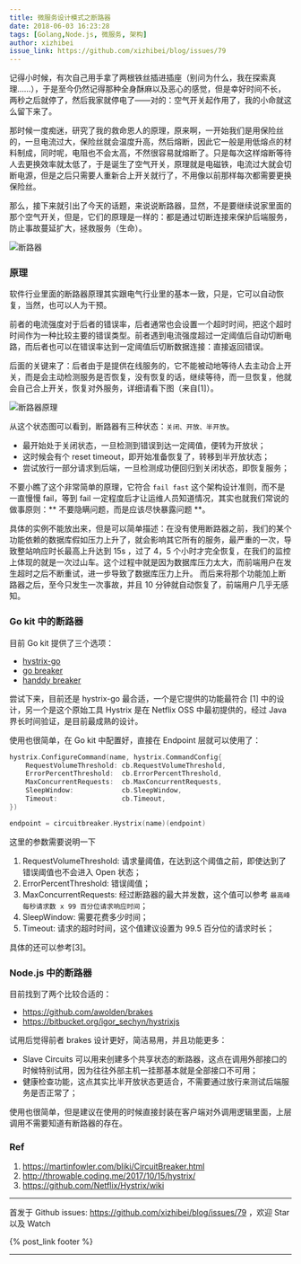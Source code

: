 ```yaml
---
title: 微服务设计模式之断路器
date: 2018-06-03 16:23:28
tags: [Golang,Node.js, 微服务, 架构]
author: xizhibei
issue_link: https://github.com/xizhibei/blog/issues/79
---
```

<!-- en_title: microservice-design-pattern-circuitbraker -->

记得小时候，有次自己用手拿了两根铁丝插进插座（别问为什么，我在探索真理……），于是至今仍然记得那种全身酥麻以及恶心的感觉，但是幸好时间不长，两秒之后就停了，然后我家就停电了——对的：空气开关起作用了，我的小命就这么留下来了。

<!-- more -->

那时候一度痴迷，研究了我的救命恩人的原理，原来啊，一开始我们是用保险丝的，一旦电流过大，保险丝就会温度升高，然后熔断，因此它一般是用低熔点的材料制成，同时呢，电阻也不会太高，不然很容易就熔断了。只是每次这样熔断等待人去更换效率就太低了，于是诞生了空气开关，原理就是电磁铁，电流过大就会切断电源，但是之后只需要人重新合上开关就行了，不用像以前那样每次都需要更换保险丝。

那么，接下来就引出了今天的话题，来说说断路器，显然，不是要继续说家里面的那个空气开关，但是，它们的原理是一样的：都是通过切断连接来保护后端服务，防止事故蔓延扩大，拯救服务（生命）。

![断路器](https://xizhibei.github.io/media/15270876869993/15280107601120.jpg)


### 原理
软件行业里面的断路器原理其实跟电气行业里的基本一致，只是，它可以自动恢复，当然，也可以人为干预。

前者的电流强度对于后者的错误率，后者通常也会设置一个超时时间，把这个超时时间作为一种比较主要的错误类型。前者遇到电流强度超过一定阈值后自动切断电路，而后者也可以在错误率达到一定阈值后切断数据连接：直接返回错误。

后面的关键来了：后者由于是提供在线服务的，它不能被动地等待人去主动合上开关，而是会主动检测服务是否恢复，没有恢复的话，继续等待，而一旦恢复，他就会自己合上开关，恢复对外服务，详细请看下图（来自[1]）。

![断路器原理](https://xizhibei.github.io/media/15270876869993/15280108056665.jpg)

从这个状态图可以看到，断路器有三种状态：` 关闭、开放、半开放 `。

- 最开始处于关闭状态，一旦检测到错误到达一定阈值，便转为开放状；
- 这时候会有个 reset timeout，即开始准备恢复了，转移到半开放状态；
- 尝试放行一部分请求到后端，一旦检测成功便回归到关闭状态，即恢复服务；


不要小瞧了这个非常简单的原理，它符合 `fail fast` 这个架构设计准则，而不是一直慢慢 fail，等到 fail 一定程度后才让运维人员知道情况，其实也就我们常说的做事原则：** 不要隐瞒问题，而是应该尽快暴露问题 **。

具体的实例不能放出来，但是可以简单描述：在没有使用断路器之前，我们的某个功能依赖的数据库假如压力上升了，就会影响其它所有的服务，最严重的一次，导致整站响应时长最高上升达到 15s ，过了 4，5 个小时才完全恢复，在我们的监控上体现的就是一次过山车。这个过程中就是因为数据库压力太大，而前端用户在发生超时之后不断重试，进一步导致了数据库压力上升。
而后来将那个功能加上断路器之后，至今只发生一次事故，并且 10 分钟就自动恢复了，前端用户几乎无感知。

### Go kit 中的断路器
目前 Go kit 提供了三个选项：

- [hystrix-go](github.com/afex/hystrix-go/hystrix)
- [go breaker](github.com/sony/gobreaker)
- [handdy breaker](github.com/streadway/handy/breaker)

尝试下来，目前还是 hystrix-go 最合适，一个是它提供的功能最符合 [1] 中的设计，另一个是这个原始工具 Hystrix 是在 Netflix OSS 中最初提供的，经过 Java 界长时间验证，是目前最成熟的设计。

使用也很简单，在 Go kit 中配置好，直接在 Endpoint 层就可以使用了：

```go
hystrix.ConfigureCommand(name, hystrix.CommandConfig{
	RequestVolumeThreshold: cb.RequestVolumeThreshold,
	ErrorPercentThreshold:  cb.ErrorPercentThreshold,
	MaxConcurrentRequests:  cb.MaxConcurrentRequests,
	SleepWindow:            cb.SleepWindow,
	Timeout:                cb.Timeout,
})

endpoint = circuitbreaker.Hystrix(name)(endpoint)
```

这里的参数需要说明一下

1. RequestVolumeThreshold: 请求量阈值，在达到这个阈值之前，即使达到了错误阈值也不会进入 Open 状态；
2. ErrorPercentThreshold:  错误阈值；
3. MaxConcurrentRequests:  经过断路器的最大并发数，这个值可以参考 ` 最高峰每秒请求数 x 99 百分位请求响应时间 `；
4. SleepWindow:            需要花费多少时间；
5. Timeout:                请求的超时时间，这个值建议设置为 99.5 百分位的请求时长；

具体的还可以参考[3]。

### Node.js 中的断路器

目前找到了两个比较合适的：

- https://github.com/awolden/brakes
- https://bitbucket.org/igor_sechyn/hystrixjs

试用后觉得前者 brakes 设计更好，简洁易用，并且功能更多：

- Slave Circuits 可以用来创建多个共享状态的断路器，这点在调用外部接口的时候特别试用，因为往往外部主机一挂那基本就是全部接口不可用；
- 健康检查功能，这点其实比半开放状态更适合，不需要通过放行来测试后端服务是否正常了；

使用也很简单，但是建议在使用的时候直接封装在客户端对外调用逻辑里面，上层调用不需要知道有断路器的存在。

### Ref
1. https://martinfowler.com/bliki/CircuitBreaker.html
2. http://throwable.coding.me/2017/10/15/hystrix/
3. https://github.com/Netflix/Hystrix/wiki



***
首发于 Github issues: https://github.com/xizhibei/blog/issues/79 ，欢迎 Star 以及 Watch

{% post_link footer %}
***